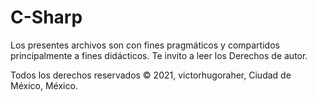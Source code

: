 # C-Sharp
Los presentes archivos son con fines pragmáticos y compartidos principalmente a fines didácticos. Te invito a leer los Derechos de autor.

Todos los derechos reservados © 2021, victorhugoraher, Ciudad de México, México.
